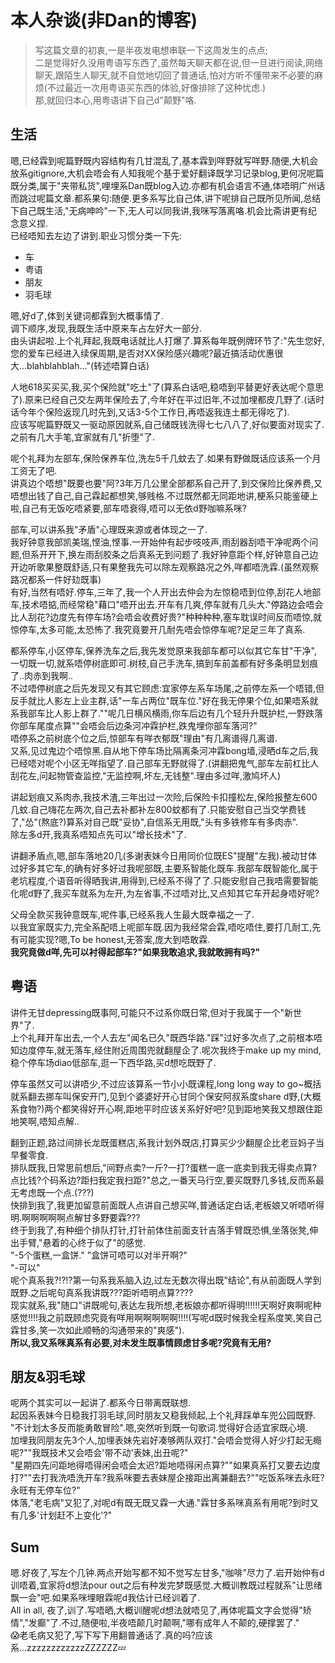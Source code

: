 # 本人杂谈(非Dan的博客)

> 写这篇文章的初衷,一是半夜发电想串联一下这周发生的点点;  
二是觉得好久没用粤语写东西了,虽然每天聊天都在说,但一旦进行阅读,网络聊天,跟陌生人聊天,就不自觉地切回了普通话,怕对方听不懂带来不必要的麻烦(不过最近一次用粤语买东西的体验,好像排除了这种忧虑.)  
> 那,就回归本心,用粤语讲下自己d"颠野"咯.

## 生活
嗯,已经霖到呢篇野既内容结构有几甘混乱了,基本霖到咩野就写咩野.随便,大机会放系gitignore,大机会唔会有人知我呢个基于爱好翻译既学习记录blog,更何况呢篇既分类,属于"夹带私货",哩埋系Dan既blog入边.亦都有机会语言不通,体唔明广州话而跳过呢篇文章.都系果句:随便.更多系写比自己体,讲下呢排自己既所见所闻,总结下自己既生活,"无病呻吟"一下,无人可以同我讲,我咪写落离咯.机会比斋讲更有纪念意义捏.  
已经唔知去左边了讲到.职业习惯分类一下先:
* 车
* 粤语
* 朋友
* 羽毛球

嗯,好d了,体到关键词都霖到大概事情了.  
调下顺序,发现,我既生活中原来车占左好大一部分.  
由头讲起啦.上个礼拜起,我既电话就比人打爆了.算系每年既例牌环节了:"先生您好,您的爱车已经进入续保周期,是否对XX保险感兴趣呢?最近搞活动优惠很大...blahblahblah..."(转述唔算白话)  

人地618买买买,我,买个保险就"吃土"了(算系白话吧,稳唔到平替更好表达呢个意思了).原来已经自己交左两年保险去了,今年好在平过旧年,不过加埋都皮几野了.(话时话今年个保险返现几时先到,又话3-5个工作日,再唔返我连土都无得吃了).  
应该写呢篇野既又一驱动原因就系,自己储既钱洗得七七八八了,好似要面对现实了.之前有几大手笔,宜家就有几"折堕"了.  

呢个礼拜为左部车,保险保养车位,洗左5千几蚊去了.如果有野做既话应该系一个月工资无了吧.  
讲真边个唔想"既要也要"阿?3年万几公里全部都系自己开了,到交保险比保养费,又唔想出钱了自己,自己霖起都想笑,够贱格.不过既然都无同距地讲,梗系只能鉴硬上啦,自己有无饭吃唔紧要,部车唔衰得,唔可以无依d野咖嘛系咪?  

部车,可以讲系我"矛盾"心理既来源或者体现之一了.  
我好钟意我部凯美瑞,悭油,悭事.一开始仲有起步吱吱声,雨刮器刮唔干净呢两个问题,但系开开下,换左雨刮胶条之后真系无到问题了.我好钟意距个样,好钟意自己边开边听歌果整既舒适,只有果整我先可以除左观察路况之外,咩都唔洗霖.(虽然观察路况都系一件好攰既事)  
有好,当然有唔好.停车,三年了,我一个人开出去仲会为左惊稳唔到位停,刮花人地部车,技术唔掂,而经常稳"藉口"唔开出去.开车有几爽,停车就有几头大."停路边会唔会比人刮花?边度先有停车场?会唔会收费好贵?"种种种种,塞车耽误时间反而唔惊,就惊停车,太多可能,太恐怖了.我究竟要开几耐先唔会惊停车呢?足足三年了真系.  

都系停车,小区停车,保养洗车之后,我先发觉原来我部车都可以似其它车甘"干净",一切既一切,就系唔停树底即可.树枝,自己手洗车,搞到车前盖都有好多条明显划痕了..肉赤到我啊..  
不过唔停树底之后先发现又有其它顾虑:宜家停左系车场尾,之前停左系一个唔错,但反手就比人影左上业主群,话"一车占两位"既车位."好在我无停果个位,如果唔系就系我部车比人影上群了.""呢几日横风横雨,你车后边有几个轻升升既护栏,一野跌落你部车尾度点算""会唔会后边条河冲霖护栏,跌鬼埋你部车落河?"  
唔停系之前树底个位之后,惊部车有咩衣郁既"理由"有几离谱得几离谱.  
又系,见过鬼边个唔惊黑.自从地下停车场比隔离条河冲霖bong墙,浸晒d车之后,我已经唔对呢个小区无咩指望了.自己部车无野就得了.(讲翻把鬼气,部车左前杠比人刮花左,问起物管查监控,"无监控啊,坏左,无钱整".理由多过咩,激鸠坏人)  

讲起划痕又系肉赤,我技术渣,三年出过一次险,后保险卡扣撞松左,保险报整左600几蚊.自己嗨花左两次,自己去补都补左800蚊都有了.只能安慰自己当交学费钱了,"怂"(熬底?)算系对自己既"妥协",自信系无用既,"头有多铁修车有多肉赤".  
除左多d开,我真系唔知点先可以"增长技术"了.  

讲翻矛盾点,嗯,部车落地20几(多谢表妹今日用同价位既ES"提醒"左我).被动甘体过好多其它车,的确有好多好过我呢部既,主要系智能化既车.我部车既智能化,属于老坑程度,个语音听得晒我讲,用得到,已经系不得了了.只能安慰自己我唔需要智能化呢d野了,我买车就系为左开,为左省事,不过唔对比,又点知其它车开起身唔好呢?  

父母全款买我钟意既车,呢件事,已经系我人生最大既幸福之一了.  
以我宜家既实力,完全系配唔上呢部车既.因为我经常会霖,唔吃唔住,要打几耐工,先有可能实现?嗯,To be honest,无答案,庞大到唔敢霖.  
**我究竟做d咩,先可以衬得起部车?"如果我敢追求,我就敢拥有吗?"**

## 粤语
讲件无甘depressing既事阿,可能只不过系你既日常,但对于我属于一个"新世界"了.  
上个礼拜开车出去,一个人去左"闻名已久"既西华路."踩"过好多次点了,之前根本唔知边度停车,就无落车,经住附近周围兜就翻屋企了.呢次我终于make up my mind,稳个停车场diao低部车,逛一下西华路,买d想吃既野了.  

停车虽然又可以讲唔少,不过应该算系一节小小既课程,long long way to go~概括就系翻去挪车叫保安开门,见到个婆婆好开心甘同个保安阿叔系度share d野,(大概系食物?)两个都笑得好开心啊,距地平时应该关系好好吧?见到距地笑我又想跟住距地笑啊,唔知点解..  

翻到正题,路过间排长龙既蛋糕店,系我计划外既店,打算买少少翻屋企比老豆妈子当早餐零食.  
排队既我,日常思前想后,"间野点卖?一斤?一打?蛋糕一底一底卖到我无得卖点算?点比钱?个码系边?距扫我定我扫距?"总之,一番天马行空,要买既野几多钱,反而系最无考虑既一个点.(???)  
快排到我了,我更加留意前面既人点讲自己想买咩,普通话定白话,老板娘又听唔听得明.啊啊啊啊啊点解甘多野要霖???  
终于到我了,有种细个排队打针,打针前体住前面支针吉落手臂既恐惧,坐落张凳,伸出手臂,"悬着的心终于似了"的感觉.  
"-5个蛋糕,一盒饼."  "盒饼可唔可以对半开啊?"  
"-可以"  
呢个真系我?!?!?第一句系我系脑入边,过左无数次得出既"结论",有从前面既人学到既野.之后呢句真系我讲既???距听唔明点算????  
现实就系,我"随口"讲既呢句,表达左我所想,老板娘亦都听得明!!!!!!天啊好爽啊呢种感觉!!!!我之前既顾虑究竟有咩用啊啊啊啊啊!!!!(写呢d既时候我全程系度笑,笑自己霖甘多,笑一次如此顺畅的沟通带来的"爽感").  
**所以,我又系咪真系有必要,对未发生既事情顾虑甘多呢?究竟有无用?**

## 朋友&羽毛球
呢两个其实可以一起讲了.都系今日带离既联想.  
起因系表妹今日稳我打羽毛球,同时朋友又稳我倾起,上个礼拜踩单车兜公园既野.  
"不计划太多反而能勇敢冒险".嗯,突然听到既一句歌词.觉得好合适宜家既心境.  
加埋我同朋友先3个人,加埋表妹先岩好凑够两队双打."会唔会觉得人好少打起无瘾呢?""我既技术又会唔会'带不动'表妹,出丑呢?"  
"星期四先问距地得唔得闲会唔会太迟?距地唔得闲点算?""如果真系打又要去边度打?""去打我洗唔洗开车?我系咪要去表妹屋企接距出离兼翻去?""吃饭系咪去永旺?永旺有无停车位?"  
体落,"老毛病"又犯了,对呢d有既无既又霖一大通."霖甘多系咪真系有用呢?到时又有几多'计划赶不上变化'?"

## Sum
嗯.好夜了,写左个几钟.两点开始写都不知不觉写左甘多,"咖啡"尽力了.岩开始仲有d训唔着,宜家将d想法pour out之后有种发完梦既感觉.大概训教既过程就系"让思绪飘一会"吧.如果系咪埋眼霖呢d我估计已经训着了.  
All in all, 夜了,训了.写唔晒,大概训醒呢d想法就唔见了,再体呢篇文字会觉得"矫情","发癫"了.不过,随便啦,半夜唔颠几时颠啊,"哪有成年人不颠的,硬撑罢了."  
😱老毛病又犯了,写下写下用翻普通话了.真的吗?应该系...zzzzzzzzzzzzZZZZZZ💤